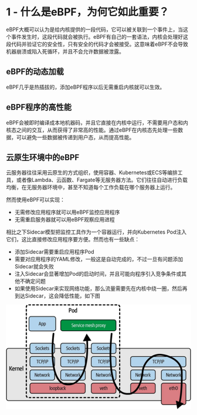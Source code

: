 # 1 - 什么是eBPF，为何它如此重要？
eBPF大概可以认为是给内核提供的一段代码，它可以被关联到一个事件上，当这个事件发生时，这段代码就会被执行。eBPF有自己的一套语法，内核会处理好这段代码并验证它的安全性，只有安全的代码才会被接受。这意味着eBPF不会导致机器崩溃或陷入死循环，并且不会允许数据被泄露。

## eBPF的动态加载
eBPF几乎是热插拔的，添加eBPF程序以后无需重启内核就可以生效。

## eBPF程序的高性能
eBPF会被即时编译成本地机器码，并且它直接在内核中运行，不需要用户态和内核态之间的交互，从而获得了非常高的性能。通过eBPF在内核态先处理一些数据，可以避免一些数据被传递到用户态，从而提高性能。

## 云原生环境中的eBPF
云服务器往往采用云原生的方式组织，使用容器、Kubernetes或ECS等编排工具，或者像Lambda、云函数、Fargate等无服务器方法。它们往往自动进行负载均衡，在无服务器环境中，甚至不知道每个工作负载在哪个服务器上运行。

然而使用eBPF可以实现：
- 无需修改应用程序就可以用eBPF监控应用程序
- 无需重启服务器就可以用eBPF观察应用进程

相比之下Sidecar模型把监控工具作为一个容器运行，并向Kubernetes Pod注入它们，这比直接修改应用程序要方便。然而也有一些缺点：
- 添加Sidecar需要重启应用程序Pod
- 需要对应用程序的YAML修改，一般这是自动完成的，不过一旦有问题添加Sidecar就会失败
- 注入Sidecar会显著增加Pod的启动时间，并且可能向程序引入竞争条件或其他不确定问题
- 如果使用Sidecar来实现网络功能，那么流量需要先在内核中绕一圈，然后再到达Sidecar，这会降低性能，如下图

![Sidecar实现网络](图片/Sidecar实现网络.png)
